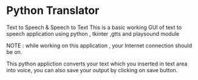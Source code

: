 # Python Translator
Text to Speech &amp; Speech to Text
This is a basic working GUI of text to speech application using python , tkinter ,gtts and playsound module

NOTE : while working on this application , your Internet connection should be on.

This python appliction converts your text which you inserted in text area into voice, you can also save your output by clicking on save button.
